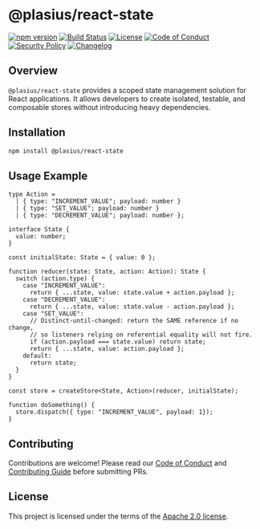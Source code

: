 # @plasius/react-state

[![npm version](https://img.shields.io/npm/v/@plasius/react-state.svg)](https://www.npmjs.com/package/@plasius/react-state)
[![Build Status](https://img.shields.io/github/actions/workflow/status/Plasius-LTD/react-state/ci.yml?branch=main&label=build&style=flat)](https://github.com/plasius/react-state/actions/workflows/ci.yml)
[![License](https://img.shields.io/github/license/Plasius-LTD/react-state)](./LICENSE)
[![Code of Conduct](https://img.shields.io/badge/code%20of%20conduct-yes-blue.svg)](./CODE_OF_CONDUCT.md)
[![Security Policy](https://img.shields.io/badge/security%20policy-yes-orange.svg)](./SECURITY.md)
[![Changelog](https://img.shields.io/badge/changelog-md-blue.svg)](./CHANGELOG.md)

## Overview

`@plasius/react-state` provides a scoped state management solution for React applications. It allows developers to create isolated, testable, and composable stores without introducing heavy dependencies.

## Installation

```bash
npm install @plasius/react-state
```

## Usage Example

```tsx
type Action =
  | { type: "INCREMENT_VALUE"; payload: number }
  | { type: "SET_VALUE"; payload: number }
  | { type: "DECREMENT_VALUE"; payload: number };

interface State {
  value: number;
}

const initialState: State = { value: 0 };

function reducer(state: State, action: Action): State {
  switch (action.type) {
    case "INCREMENT_VALUE":
      return { ...state, value: state.value + action.payload };
    case "DECREMENT_VALUE":
      return { ...state, value: state.value - action.payload };
    case "SET_VALUE":
      // Distinct-until-changed: return the SAME reference if no change,
      // so listeners relying on referential equality will not fire.
      if (action.payload === state.value) return state;
      return { ...state, value: action.payload };
    default:
      return state;
  }
}

const store = createStore<State, Action>(reducer, initialState);

function doSomething() {
  store.dispatch({ type: "INCREMENT_VALUE", payload: 1});
}
```

## Contributing

Contributions are welcome! Please read our [Code of Conduct](./CODE_OF_CONDUCT.md) and [Contributing Guide](./CONTRIBUTING.md) before submitting PRs.

## License

This project is licensed under the terms of the [Apache 2.0 license](./LICENSE).
